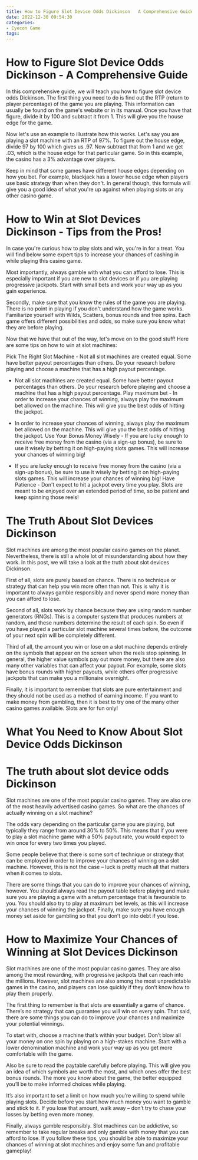 ```yaml
---
title: How to Figure Slot Device Odds Dickinson   A Comprehensive Guide
date: 2022-12-30 09:54:30
categories:
- Eyecon Game
tags:
---
```



#  How to Figure Slot Device Odds Dickinson - A Comprehensive Guide

In this comprehensive guide, we will teach you how to figure slot device odds Dickinson. The first thing you need to do is find out the RTP (return to player percentage) of the game you are playing. This information can usually be found on the game's website or in its manual. Once you have that figure, divide it by 100 and subtract it from 1. This will give you the house edge for the game.

Now let's use an example to illustrate how this works. Let's say you are playing a slot machine with an RTP of 97%. To figure out the house edge, divide 97 by 100 which gives us .97. Now subtract that from 1 and we get .03, which is the house edge for that particular game. So in this example, the casino has a 3% advantage over players.

Keep in mind that some games have different house edges depending on how you bet. For example, blackjack has a lower house edge when players use basic strategy than when they don't. In general though, this formula will give you a good idea of what you're up against when playing slots or any other casino game.

#  How to Win at Slot Devices Dickinson - Tips from the Pros!

In case you're curious how to play slots and win, you're in for a treat. You will find below some expert tips to increase your chances of cashing in while playing this casino game.

Most importantly, always gamble with what you can afford to lose. This is especially important if you are new to slot devices or if you are playing progressive jackpots. Start with small bets and work your way up as you gain experience.

Secondly, make sure that you know the rules of the game you are playing. There is no point in playing if you don't understand how the game works. Familiarize yourself with Wilds, Scatters, bonus rounds and free spins. Each game offers different possibilities and odds, so make sure you know what they are before playing.

Now that we have that out of the way, let's move on to the good stuff! Here are some tips on how to win at slot machines:

Pick The Right Slot Machine - Not all slot machines are created equal. Some have better payout percentages than others. Do your research before playing and choose a machine that has a high payout percentage.

- Not all slot machines are created equal. Some have better payout percentages than others. Do your research before playing and choose a machine that has a high payout percentage. Play maximum bet - In order to increase your chances of winning, always play the maximum bet allowed on the machine. This will give you the best odds of hitting the jackpot.

- In order to increase your chances of winning, always play the maximum bet allowed on the machine. This will give you the best odds of hitting the jackpot. Use Your Bonus Money Wisely - If you are lucky enough to receive free money from the casino (via a sign-up bonus), be sure to use it wisely by betting it on high-paying slots games. This will increase your chances of winning big!

- If you are lucky enough to receive free money from the casino (via a sign-up bonus), be sure to use it wisely by betting it on high-paying slots games. This will increase your chances of winning big! Have Patience - Don't expect to hit a jackpot every time you play. Slots are meant to be enjoyed over an extended period of time, so be patient and keep spinning those reels!

#  The Truth About Slot Devices Dickinson

Slot machines are among the most popular casino games on the planet. Nevertheless, there is still a whole lot of misunderstanding about how they work. In this post, we will take a look at the truth about slot devices Dickinson.

First of all, slots are purely based on chance. There is no technique or strategy that can help you win more often than not. This is why it is important to always gamble responsibly and never spend more money than you can afford to lose.

Second of all, slots work by chance because they are using random number generators (RNGs). This is a computer system that produces numbers at random, and these numbers determine the result of each spin. So even if you have played a particular slot machine several times before, the outcome of your next spin will be completely different.

Third of all, the amount you win or lose on a slot machine depends entirely on the symbols that appear on the screen when the reels stop spinning. In general, the higher value symbols pay out more money, but there are also many other variables that can affect your payout. For example, some slots have bonus rounds with higher payouts, while others offer progressive jackpots that can make you a millionaire overnight.

Finally, it is important to remember that slots are pure entertainment and they should not be used as a method of earning income. If you want to make money from gambling, then it is best to try one of the many other casino games available. Slots are for fun only!

#  What You Need to Know About Slot Device Odds Dickinson

# The truth about slot device odds Dickinson

Slot machines are one of the most popular casino games. They are also one of the most heavily advertised casino games. So what are the chances of actually winning on a slot machine?

The odds vary depending on the particular game you are playing, but typically they range from around 30% to 50%. This means that if you were to play a slot machine game with a 50% payout rate, you would expect to win once for every two times you played.

Some people believe that there is some sort of technique or strategy that can be employed in order to improve your chances of winning on a slot machine. However, this is not the case – luck is pretty much all that matters when it comes to slots.

There are some things that you can do to improve your chances of winning, however. You should always read the payout table before playing and make sure you are playing a game with a return percentage that is favourable to you. You should also try to play at maximum bet levels, as this will increase your chances of winning the jackpot. Finally, make sure you have enough money set aside for gambling so that you don’t go into debt if you lose.

#  How to Maximize Your Chances of Winning at Slot Devices Dickinson



Slot machines are one of the most popular casino games. They are also among the most rewarding, with progressive jackpots that can reach into the millions. However, slot machines are also among the most unpredictable games in the casino, and players can lose quickly if they don’t know how to play them properly.

The first thing to remember is that slots are essentially a game of chance. There’s no strategy that can guarantee you will win on every spin. That said, there are some things you can do to improve your chances and maximize your potential winnings.

To start with, choose a machine that’s within your budget. Don’t blow all your money on one spin by playing on a high-stakes machine. Start with a lower denomination machine and work your way up as you get more comfortable with the game.

Also be sure to read the paytable carefully before playing. This will give you an idea of which symbols are worth the most, and which ones offer the best bonus rounds. The more you know about the game, the better equipped you’ll be to make informed choices while playing.

It’s also important to set a limit on how much you’re willing to spend while playing slots. Decide before you start how much money you want to gamble and stick to it. If you lose that amount, walk away – don’t try to chase your losses by betting even more money.

Finally, always gamble responsibly. Slot machines can be addictive, so remember to take regular breaks and only gamble with money that you can afford to lose. If you follow these tips, you should be able to maximize your chances of winning at slot machines and enjoy some fun and profitable gameplay!